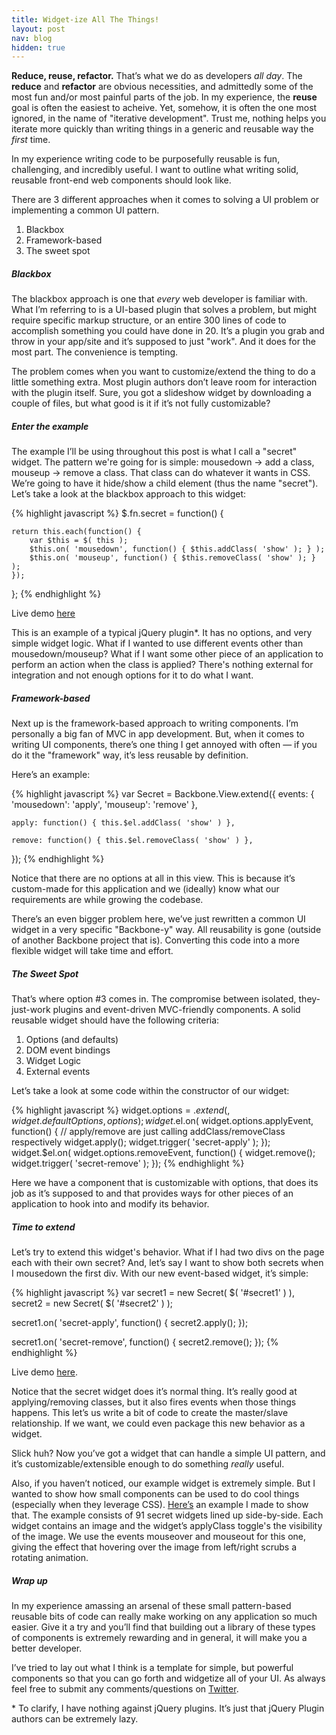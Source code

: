 ```yaml
---
title: Widget-ize All The Things!
layout: post
nav: blog
hidden: true
---
```


**Reduce, reuse, refactor.** That&#8217;s what we do as developers _all day_.
The **reduce** and **refactor** are obvious necessities, and admittedly some of the most fun and/or
most painful parts of the job. In my experience, the **reuse** goal is often the easiest to 
acheive. Yet, somehow, it is often the one most ignored, in the name of
"iterative development". Trust me, nothing helps you iterate more
quickly than
writing things in a generic and reusable way the _first_ time.

In my experience writing code to be purposefully reusable is fun,
challenging, and incredibly useful. I want to outline what writing
solid, reusable front-end web components should look like.

There are 3 different approaches when it comes to solving a UI problem or implementing a common UI pattern.

1. Blackbox
2. Framework-based
3. The sweet spot

##### Blackbox

The blackbox approach is one that _every_ web developer is familiar with.
What I&#8217;m referring to is a UI-based plugin that solves a problem, but
might require specific markup structure,
or an entire 300 lines of code to accomplish something you could have done in 20. It&#8217;s a plugin you grab and throw
in your app/site and it&#8217;s supposed to just "work". And it does for the most part. The convenience is tempting.

The problem comes when you want to customize/extend the thing to do a
little something extra. Most plugin authors don&#8217;t leave room for
interaction with the plugin itself. Sure, you got a slideshow widget by
downloading a couple of files, but what good is it if it&#8217;s not
fully customizable?

##### Enter the example

The example I&#8217;ll be using throughout this post is what I call a "secret"
widget. The pattern we're going for is simple: mousedown -> add a class,
mouseup -> remove a class. That class can do whatever it wants in CSS.
We&#8217;re going to have it hide/show a child element (thus the name
"secret").
Let&#8217;s take a look at the blackbox approach to this widget:

{% highlight javascript %}
$.fn.secret = function() {

    return this.each(function() {
        var $this = $( this );
        $this.on( 'mousedown', function() { $this.addClass( 'show' ); } );
        $this.on( 'mouseup', function() { $this.removeClass( 'show' ); } );
    });

};
{% endhighlight %}

Live demo [here](/demos/widgetize/secret.html)

This is an example of a typical jQuery plugin\*. It has no options,
and very simple widget logic. What if I wanted to use different events
other than mousedown/mouseup? What if I want some other piece of an
application to perform an action when the class is applied? There's
nothing external for integration and not enough options for it to do
what I want.

##### Framework-based

Next up is the framework-based approach to writing components. I&#8217;m
personally a big fan of MVC in app development. But, when it comes to
writing UI components, there&#8217;s one thing I get annoyed with
often &mdash; if you do it the "framework" way, it&#8217;s less reusable by
definition.

Here&#8217;s an example:

{% highlight javascript %}
var Secret = Backbone.View.extend({
    events: {
        'mousedown': 'apply',
        'mouseup': 'remove'
    },

    apply: function() { this.$el.addClass( 'show' ) },

    remove: function() { this.$el.removeClass( 'show' ) },
});
{% endhighlight %}

Notice that there are no options at all in this view. This is because
it&#8217;s custom-made for this application and we (ideally) know what our requirements are
while growing the codebase.

There&#8217;s an even bigger problem here, we&#8217;ve just rewritten a common UI
widget in a very specific "Backbone-y" way. All reusability is gone
(outside of another Backbone project that is). Converting
this code into a more flexible widget will take time and effort.

##### The Sweet Spot

That&#8217;s where option #3 comes in. The compromise between isolated,
they-just-work plugins and event-driven MVC-friendly components. A solid
reusable widget should have the following criteria:

1. Options (and defaults)
2. DOM event bindings
3. Widget Logic
4. External events

Let&#8217;s take a look at some code within the constructor of our
widget:

{% highlight javascript %}
widget.options = $.extend( {}, widget.defaultOptions, options );
widget.$el.on( widget.options.applyEvent, function() {
    // apply/remove are just calling addClass/removeClass respectively
    widget.apply();
    widget.trigger( 'secret-apply' );
});
widget.$el.on( widget.options.removeEvent, function() {
    widget.remove();
    widget.trigger( 'secret-remove' );
});
{% endhighlight %}

Here we have a component that is customizable with options, that does its
job as it&#8217;s supposed to and that provides ways for other pieces of an
application to hook into and modify its behavior.

##### Time to extend

Let&#8217;s try to extend this widget's behavior. What if I had two divs
on the page each with their own secret? And, let&#8217;s say I want to
show both secrets when I mousedown the first div.
With our new event-based widget, it&#8217;s simple:

{% highlight javascript %}
var secret1 = new Secret( $( '#secret1' ) ),
    secret2 = new Secret( $( '#secret2' ) );

secret1.on( 'secret-apply', function() {
    secret2.apply();
});

secret1.on( 'secret-remove', function() {
    secret2.remove();
});
{% endhighlight %}

Live demo [here](/demos/widgetize/secret4.html).

Notice that the secret widget does it&#8217;s normal thing. It&#8217;s really good
at applying/removing classes, but it also fires events when those things
happens. This let&#8217;s us write a bit of code to create the master/slave
relationship. If we want, we could even package this new behavior as a
widget.

Slick huh? Now you&#8217;ve got a widget that can handle a simple UI pattern,
and it&#8217;s customizable/extensible enough to do something _really_ useful.

Also, if you haven&#8217;t noticed, our example widget is extremely
simple. But I wanted to show how small components can be used to do cool
things (especially when they leverage CSS).
<a href="/demos/widgetize/secret5.html" target="_blank">Here&#8217;s</a> an example I made to show
that. The example consists of 91 secret widgets lined up side-by-side.
Each widget contains an image and the widget&#8217;s applyClass toggle's
the visibility of the image. We use the events mouseover and mouseout for this one,
giving the effect that hovering over the image from left/right scrubs a
rotating animation.

##### Wrap up

In my experience amassing an arsenal of these small pattern-based
reusable bits of code can really make working on any application so much
easier. Give it a try and you&#8217;ll find that building out a library of
these types of components is extremely rewarding and in general, it will
make you a better developer.

I&#8217;ve tried to lay out what I think is a template for simple, but
powerful components so that you can go forth and widgetize all of your UI.
As always feel free to submit any comments/questions on
[Twitter](http://twitter.com/tybenz).

\* To clarify, I have nothing against jQuery plugins. It&#8217;s just
that jQuery Plugin authors can be extremely lazy.
